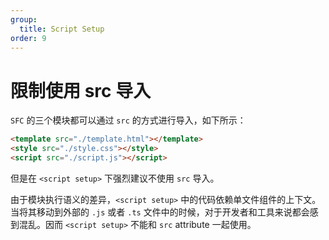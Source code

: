 ```yaml
---
group:
  title: Script Setup
order: 9
---
```


<BackTop></BackTop>

# 限制使用 src 导入

`SFC` 的三个模块都可以通过 `src` 的方式进行导入，如下所示：

```html
<template src="./template.html"></template>
<style src="./style.css"></style>
<script src="./script.js"></script>
```

但是在 `<script setup>` 下强烈建议<Badge>不使用</Badge> `src` 导入。

由于模块执行语义的差异，`<script setup>` 中的代码依赖单文件组件的上下文。当将其移动到外部的 `.js` 或者 `.ts` 文件中的时候，对于开发者和工具来说都会感到混乱。因而 `<script setup>` 不能和 `src` attribute 一起使用。
